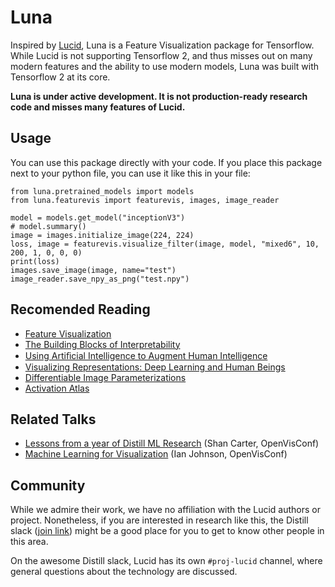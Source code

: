 # Luna

Inspired by [Lucid](https://github.com/tensorflow/lucid), Luna is a Feature Visualization package for Tensorflow.
While Lucid is not supporting Tensorflow 2, and thus misses out on many modern features and the ability to use modern models, Luna was built with Tensorflow 2 at its core.

**Luna is under active development. It is not production-ready research code and misses many features of Lucid.**

## Usage

You can use this package directly with your code.
If you place this package next to your python file, you can use it like this in your file:

```
from luna.pretrained_models import models
from luna.featurevis import featurevis, images, image_reader

model = models.get_model("inceptionV3")
# model.summary()
image = images.initialize_image(224, 224)
loss, image = featurevis.visualize_filter(image, model, "mixed6", 10, 200, 1, 0, 0, 0)
print(loss)
images.save_image(image, name="test")
image_reader.save_npy_as_png("test.npy")
```

## Recomended Reading

- [Feature Visualization](https://distill.pub/2017/feature-visualization/)
- [The Building Blocks of Interpretability](https://distill.pub/2018/building-blocks/)
- [Using Artiﬁcial Intelligence to Augment Human Intelligence](https://distill.pub/2017/aia/)
- [Visualizing Representations: Deep Learning and Human Beings](http://colah.github.io/posts/2015-01-Visualizing-Representations/)
- [Differentiable Image Parameterizations](https://distill.pub/2018/differentiable-parameterizations/)
- [Activation Atlas](https://distill.pub/2019/activation-atlas/)

## Related Talks

- [Lessons from a year of Distill ML Research](https://www.youtube.com/watch?v=jlZsgUZaIyY) (Shan Carter, OpenVisConf)
- [Machine Learning for Visualization](https://www.youtube.com/watch?v=6n-kCYn0zxU) (Ian Johnson, OpenVisConf)

## Community

While we admire their work, we have no affiliation with the Lucid authors or project. Nonetheless, if you are interested in research like this, the Distill slack ([join link](http://slack.distill.pub)) might be a good place for you to get to know other people in this area.

On the awesome Distill slack, Lucid has its own `#proj-lucid` channel, where general questions about the technology are discussed.
